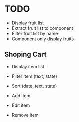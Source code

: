 # TODO

- Display fruit list
- Extract fruit list to component
- Filter fruit list by name
- Component only display fruits

## Shoping Cart

- Display item list
- Filter item (text, state)
- Sort (date, text, state)

- Add item
- Edit item
- Remove item
